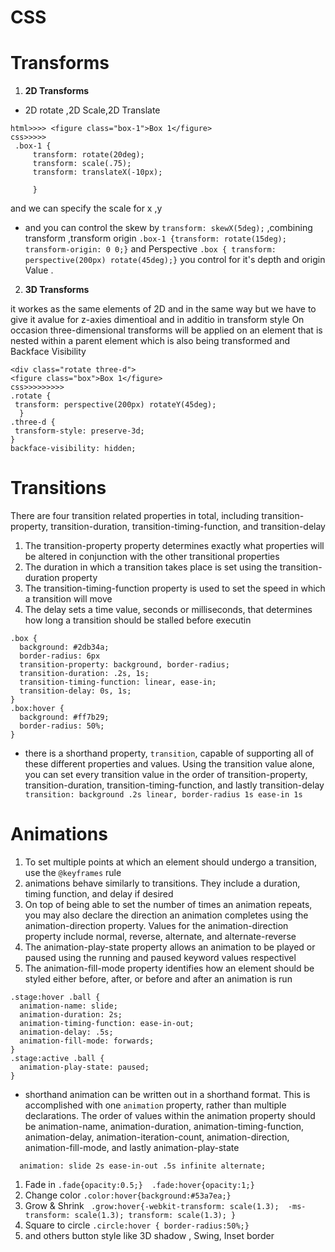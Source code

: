 
# **CSS**

# Transforms
1. **2D Transforms**

  * 2D rotate ,2D Scale,2D Translate 

  ```
  html>>>> <figure class="box-1">Box 1</figure>
  css>>>>>
   .box-1 { 
       transform: rotate(20deg);
       transform: scale(.75);
       transform: translateX(-10px);

       }

  ```

   and we can specify the scale for x ,y


   * and you can control the skew by `transform: skewX(5deg);` ,combining transform ,transform origin 
   `.box-1 {transform: rotate(15deg); transform-origin: 0 0;}` and Perspective
    `.box { transform: perspective(200px) rotate(45deg);}` you control for it's  depth and origin Value .


2. **3D Transforms**

it workes as  the same elements of 2D and in the same way but we have to give it avalue for z-axies dimentioal and in additio in transform style On occasion three-dimensional transforms will be applied on an element that is nested within a parent element which is also being transformed and Backface Visibility

 ```
 <div class="rotate three-d">
<figure class="box">Box 1</figure>
css>>>>>>>>>
.rotate {
  transform: perspective(200px) rotateY(45deg);
   }
.three-d {
  transform-style: preserve-3d;
 }
 backface-visibility: hidden;
 ```


# Transitions

There are four transition related properties in total, including transition-property, transition-duration, transition-timing-function, and transition-delay
1. The transition-property property determines exactly what properties will be altered in conjunction with the other transitional properties
2. The duration in which a transition takes place is set using the transition-duration property
3. The transition-timing-function property is used to set the speed in which a transition will move
4.  The delay sets a time value, seconds or milliseconds, that determines how long a transition should be stalled before executin

```
.box {
  background: #2db34a;
  border-radius: 6px
  transition-property: background, border-radius;
  transition-duration: .2s, 1s;
  transition-timing-function: linear, ease-in;
  transition-delay: 0s, 1s;
}
.box:hover {
  background: #ff7b29;
  border-radius: 50%;
}

```


*  there is a shorthand property, `transition`, capable of supporting all of these different properties and values. Using the transition value alone, you can set every transition value in the order of transition-property, transition-duration, transition-timing-function, and lastly transition-delay ` transition: background .2s linear, border-radius 1s ease-in 1s`

# Animations

1. To set multiple points at which an element should undergo a transition, use the `@keyframes` rule
2. animations behave similarly to transitions. They include a duration, timing function, and delay if desired
3. On top of being able to set the number of times an animation repeats, you may also declare the direction an animation completes using the animation-direction property. Values for the animation-direction property include normal, reverse, alternate, and alternate-reverse
4. The animation-play-state property allows an animation to be played or paused using the running and paused keyword values respectivel
5. The animation-fill-mode property identifies how an element should be styled either before, after, or before and after an animation is run


```
.stage:hover .ball {
  animation-name: slide;
  animation-duration: 2s;
  animation-timing-function: ease-in-out;
  animation-delay: .5s;
  animation-fill-mode: forwards;
}
.stage:active .ball {
  animation-play-state: paused;
}

```


* shorthand animation can be written out in a shorthand format. This is accomplished with one `animation` property, rather than multiple declarations. The order of values within the animation property should be animation-name, animation-duration, animation-timing-function, animation-delay, animation-iteration-count, animation-direction, animation-fill-mode, and lastly animation-play-state

`  animation: slide 2s ease-in-out .5s infinite alternate;`


1. Fade in `.fade{opacity:0.5;}  .fade:hover{opacity:1;}` 
2. Change color ` .color:hover{background:#53a7ea;} `
3. Grow & Shrink ` .grow:hover{-webkit-transform: scale(1.3);  -ms-transform: scale(1.3); transform: scale(1.3); }`
4. Square to circle `.circle:hover { border-radius:50%;}`
5. and others button style like  3D shadow , Swing, Inset border









